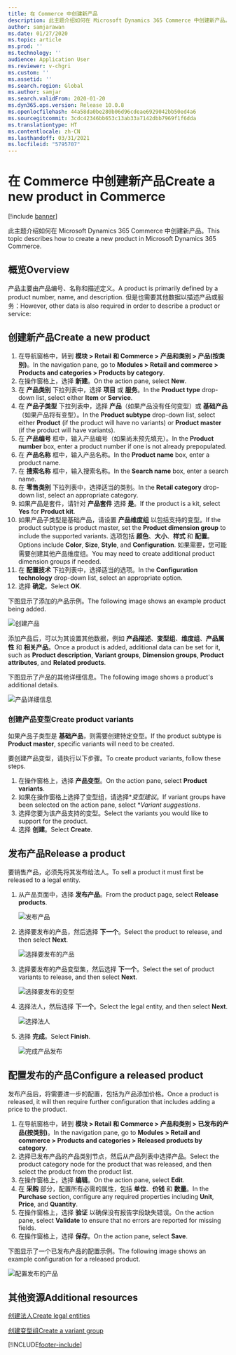 ```yaml
---
title: 在 Commerce 中创建新产品
description: 此主题介绍如何在 Microsoft Dynamics 365 Commerce 中创建新产品。
author: samjarawan
ms.date: 01/27/2020
ms.topic: article
ms.prod: ''
ms.technology: ''
audience: Application User
ms.reviewer: v-chgri
ms.custom: ''
ms.assetid: ''
ms.search.region: Global
ms.author: samjar
ms.search.validFrom: 2020-01-20
ms.dyn365.ops.version: Release 10.0.8
ms.openlocfilehash: 44a58da0be280b06d96cdeae6929042bb50ed4a6
ms.sourcegitcommit: 3cdc42346bb653c13ab33a7142dbb7969f1f6dda
ms.translationtype: HT
ms.contentlocale: zh-CN
ms.lasthandoff: 03/31/2021
ms.locfileid: "5795707"
---
```

# <a name="create-a-new-product-in-commerce"></a><span data-ttu-id="5fb4a-103">在 Commerce 中创建新产品</span><span class="sxs-lookup"><span data-stu-id="5fb4a-103">Create a new product in Commerce</span></span>


[!include [banner](includes/banner.md)]

<span data-ttu-id="5fb4a-104">此主题介绍如何在 Microsoft Dynamics 365 Commerce 中创建新产品。</span><span class="sxs-lookup"><span data-stu-id="5fb4a-104">This topic describes how to create a new product in Microsoft Dynamics 365 Commerce.</span></span>

## <a name="overview"></a><span data-ttu-id="5fb4a-105">概览</span><span class="sxs-lookup"><span data-stu-id="5fb4a-105">Overview</span></span>

<span data-ttu-id="5fb4a-106">产品主要由产品编号、名称和描述定义。</span><span class="sxs-lookup"><span data-stu-id="5fb4a-106">A product is primarily defined by a product number, name, and description.</span></span> <span data-ttu-id="5fb4a-107">但是也需要其他数据以描述产品或服务：</span><span class="sxs-lookup"><span data-stu-id="5fb4a-107">However, other data is also required in order to describe a product or service:</span></span>

## <a name="create-a-new-product"></a><span data-ttu-id="5fb4a-108">创建新产品</span><span class="sxs-lookup"><span data-stu-id="5fb4a-108">Create a new product</span></span>

1. <span data-ttu-id="5fb4a-109">在导航窗格中，转到 **模块 \> Retail 和 Commerce \> 产品和类别 \> 产品(按类别)**。</span><span class="sxs-lookup"><span data-stu-id="5fb4a-109">In the navigation pane, go to **Modules \> Retail and commerce \> Products and categories \> Products by category**.</span></span>
1. <span data-ttu-id="5fb4a-110">在操作窗格上，选择 **新建**。</span><span class="sxs-lookup"><span data-stu-id="5fb4a-110">On the action pane, select **New**.</span></span>
1. <span data-ttu-id="5fb4a-111">在 **产品类别** 下拉列表中，选择 **项目** 或 **服务**。</span><span class="sxs-lookup"><span data-stu-id="5fb4a-111">In the **Product type** drop-down list, select either **Item** or **Service**.</span></span>
1. <span data-ttu-id="5fb4a-112">在 **产品子类型** 下拉列表中，选择 **产品**（如果产品没有任何变型）或 **基础产品**（如果产品将有变型）。</span><span class="sxs-lookup"><span data-stu-id="5fb4a-112">In the **Product subtype** drop-down list, select either **Product** (if the product will have no variants) or **Product master** (if the product will have variants).</span></span>
1. <span data-ttu-id="5fb4a-113">在 **产品编号** 框中，输入产品编号（如果尚未预先填充）。</span><span class="sxs-lookup"><span data-stu-id="5fb4a-113">In the **Product number** box, enter a product number if one is not already prepopulated.</span></span>
1. <span data-ttu-id="5fb4a-114">在 **产品名称** 框中，输入产品名称。</span><span class="sxs-lookup"><span data-stu-id="5fb4a-114">In the **Product name** box, enter a product name.</span></span>
1. <span data-ttu-id="5fb4a-115">在 **搜索名称** 框中，输入搜索名称。</span><span class="sxs-lookup"><span data-stu-id="5fb4a-115">In the **Search name** box, enter a search name.</span></span>
1. <span data-ttu-id="5fb4a-116">在 **零售类别** 下拉列表中，选择适当的类别。</span><span class="sxs-lookup"><span data-stu-id="5fb4a-116">In the **Retail category** drop-down list, select an appropriate category.</span></span>
1. <span data-ttu-id="5fb4a-117">如果产品是套件，请针对 **产品套件** 选择 **是**。</span><span class="sxs-lookup"><span data-stu-id="5fb4a-117">If the product is a kit, select **Yes** for **Product kit**.</span></span>
1. <span data-ttu-id="5fb4a-118">如果产品子类型是基础产品，请设置 **产品维度组** 以包括支持的变型。</span><span class="sxs-lookup"><span data-stu-id="5fb4a-118">If the product subtype is product master, set the **Product dimension group** to include the supported variants.</span></span> <span data-ttu-id="5fb4a-119">选项包括 **颜色**、**大小**、**样式** 和 **配置**。</span><span class="sxs-lookup"><span data-stu-id="5fb4a-119">Options include **Color**, **Size**, **Style**, and **Configuration**.</span></span> <span data-ttu-id="5fb4a-120">如果需要，您可能需要创建其他产品维度组。</span><span class="sxs-lookup"><span data-stu-id="5fb4a-120">You may need to create additional product dimension groups if needed.</span></span>
1. <span data-ttu-id="5fb4a-121">在 **配置技术** 下拉列表中，选择适当的选项。</span><span class="sxs-lookup"><span data-stu-id="5fb4a-121">In the **Configuration technology** drop-down list, select an appropriate option.</span></span>
1. <span data-ttu-id="5fb4a-122">选择 **确定**。</span><span class="sxs-lookup"><span data-stu-id="5fb4a-122">Select **OK**.</span></span>

<span data-ttu-id="5fb4a-123">下图显示了添加的产品示例。</span><span class="sxs-lookup"><span data-stu-id="5fb4a-123">The following image shows an example product being added.</span></span>

![创建产品](media/create-new-product.png)

<span data-ttu-id="5fb4a-125">添加产品后，可以为其设置其他数据，例如 **产品描述**、**变型组**、**维度组**、**产品属性** 和 **相关产品**。</span><span class="sxs-lookup"><span data-stu-id="5fb4a-125">Once a product is added, additional data can be set for it, such as **Product description**, **Variant groups**, **Dimension groups**, **Product attributes**, and **Related products**.</span></span>

<span data-ttu-id="5fb4a-126">下图显示了产品的其他详细信息。</span><span class="sxs-lookup"><span data-stu-id="5fb4a-126">The following image shows a product's additional details.</span></span>

![产品详细信息](media/create-new-product-2.png)

### <a name="create-product-variants"></a><span data-ttu-id="5fb4a-128">创建产品变型</span><span class="sxs-lookup"><span data-stu-id="5fb4a-128">Create product variants</span></span>

<span data-ttu-id="5fb4a-129">如果产品子类型是 **基础产品**，则需要创建特定变型。</span><span class="sxs-lookup"><span data-stu-id="5fb4a-129">If the product subtype is **Product master**, specific variants will need to be created.</span></span> 

<span data-ttu-id="5fb4a-130">要创建产品变型，请执行以下步骤。</span><span class="sxs-lookup"><span data-stu-id="5fb4a-130">To create product variants, follow these steps.</span></span>

1. <span data-ttu-id="5fb4a-131">在操作窗格上，选择 **产品变型**。</span><span class="sxs-lookup"><span data-stu-id="5fb4a-131">On the action pane, select **Product variants**.</span></span>
1. <span data-ttu-id="5fb4a-132">如果在操作窗格上选择了变型组，请选择\**变型建议*。</span><span class="sxs-lookup"><span data-stu-id="5fb4a-132">If variant groups have been selected on the action pane, select \**Variant suggestions*.</span></span>
1. <span data-ttu-id="5fb4a-133">选择您要为该产品支持的变型。</span><span class="sxs-lookup"><span data-stu-id="5fb4a-133">Select the variants you would like to support for the product.</span></span>
1. <span data-ttu-id="5fb4a-134">选择 **创建**。</span><span class="sxs-lookup"><span data-stu-id="5fb4a-134">Select **Create**.</span></span>

## <a name="release-a-product"></a><span data-ttu-id="5fb4a-135">发布产品</span><span class="sxs-lookup"><span data-stu-id="5fb4a-135">Release a product</span></span>

<span data-ttu-id="5fb4a-136">要销售产品，必须先将其发布给法人。</span><span class="sxs-lookup"><span data-stu-id="5fb4a-136">To sell a product it must first be released to a legal entity.</span></span>

1. <span data-ttu-id="5fb4a-137">从产品页面中，选择 **发布产品**。</span><span class="sxs-lookup"><span data-stu-id="5fb4a-137">From the product page, select **Release products**.</span></span>

    ![发布产品](media/create-new-product-3.png)

1. <span data-ttu-id="5fb4a-139">选择要发布的产品，然后选择 **下一个**。</span><span class="sxs-lookup"><span data-stu-id="5fb4a-139">Select the product to release, and then select **Next**.</span></span>

    ![选择要发布的产品](media/create-new-product-4.png)

1. <span data-ttu-id="5fb4a-141">选择要发布的产品变型集，然后选择 **下一个**。</span><span class="sxs-lookup"><span data-stu-id="5fb4a-141">Select the set of product variants to release, and then select **Next**.</span></span>

    ![选择要发布的变型](media/create-new-product-5.png)

1. <span data-ttu-id="5fb4a-143">选择法人，然后选择 **下一个**。</span><span class="sxs-lookup"><span data-stu-id="5fb4a-143">Select the legal entity, and then select **Next**.</span></span>

    ![选择法人](media/create-new-product-6.png)

1. <span data-ttu-id="5fb4a-145">选择 **完成**。</span><span class="sxs-lookup"><span data-stu-id="5fb4a-145">Select **Finish**.</span></span>

    ![完成产品发布](media/create-new-product-7.png)

## <a name="configure-a-released-product"></a><span data-ttu-id="5fb4a-147">配置发布的产品</span><span class="sxs-lookup"><span data-stu-id="5fb4a-147">Configure a released product</span></span>

<span data-ttu-id="5fb4a-148">发布产品后，将需要进一步的配置，包括为产品添加价格。</span><span class="sxs-lookup"><span data-stu-id="5fb4a-148">Once a product is released, it will then require further configuration that includes adding a price to the product.</span></span>

1. <span data-ttu-id="5fb4a-149">在导航窗格中，转到 **模块 \> Retail 和 Commerce \> 产品和类别 \> 已发布的产品(按类别)**。</span><span class="sxs-lookup"><span data-stu-id="5fb4a-149">In the navigation pane, go to **Modules \> Retail and commerce \> Products and categories \> Released products by category**.</span></span>
1. <span data-ttu-id="5fb4a-150">选择已发布产品的产品类别节点，然后从产品列表中选择产品。</span><span class="sxs-lookup"><span data-stu-id="5fb4a-150">Select the product category node for the product that was released, and then select the product from the product list.</span></span>
1. <span data-ttu-id="5fb4a-151">在操作窗格上，选择 **编辑**。</span><span class="sxs-lookup"><span data-stu-id="5fb4a-151">On the action pane, select **Edit**.</span></span>
1. <span data-ttu-id="5fb4a-152">在 **采购** 部分，配置所有必需的属性，包括 **单位**、**价钱** 和 **数量**。</span><span class="sxs-lookup"><span data-stu-id="5fb4a-152">In the **Purchase** section, configure any required properties including **Unit**, **Price**,  and **Quantity**.</span></span>
1. <span data-ttu-id="5fb4a-153">在操作窗格上，选择 **验证** 以确保没有报告字段缺失错误。</span><span class="sxs-lookup"><span data-stu-id="5fb4a-153">On the action pane, select **Validate** to ensure that no errors are reported for missing fields.</span></span>
1. <span data-ttu-id="5fb4a-154">在操作窗格上，选择 **保存**。</span><span class="sxs-lookup"><span data-stu-id="5fb4a-154">On the action pane, select **Save**.</span></span>

<span data-ttu-id="5fb4a-155">下图显示了一个已发布产品的配置示例。</span><span class="sxs-lookup"><span data-stu-id="5fb4a-155">The following image shows an example configuration for a released product.</span></span>

![配置发布的产品](media/create-new-product-8.png)

## <a name="additional-resources"></a><span data-ttu-id="5fb4a-157">其他资源</span><span class="sxs-lookup"><span data-stu-id="5fb4a-157">Additional resources</span></span>

[<span data-ttu-id="5fb4a-158">创建法人</span><span class="sxs-lookup"><span data-stu-id="5fb4a-158">Create legal entities</span></span>](channels-legal-entities.md)

[<span data-ttu-id="5fb4a-159">创建变型组</span><span class="sxs-lookup"><span data-stu-id="5fb4a-159">Create a variant group</span></span>](create-variant-group.md) 


[!INCLUDE[footer-include](../includes/footer-banner.md)]